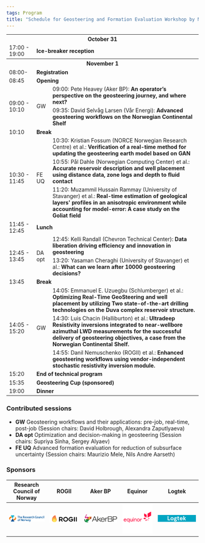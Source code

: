 ```yaml
---
tags: Program
title: "Schedule for Geosteering and Formation Evaluation Workshop by NORCE and NFES"
---
```


<table class="nice-table" id="table"><tr>
<th colspan="3"><b>October 31</b></th>
</tr>
<tr>
<td>17:00 - 19:00</td>
<td colspan="2"><b>Ice-breaker reception</b></td>
</tr>
<tr>
<th colspan="3"><b>November 1</b></th>
</tr>
<tr>
<td>08:00-</td>
<td colspan="2"><b>Registration</b></td>
</tr>
<tr>
<td>08:45</td>
<td colspan="2"><b>Opening</b></td>
</tr>
<tr>
<td rowspan="2">09:00 - 10:10</td>
<td rowspan="2">GW</td>
<td>09:00: Pete Heavey (Aker BP): <b>An operator’s perspective on the geosteering journey, and where next?</b> </td>
</tr>
<tr>
<td>09:35: David Selvåg Larsen (Vår Energi): <b>Advanced geosteering workflows on the Norwegian Continental Shelf</b> </td>
</tr>
<tr>
<td>10:10</td>
<td colspan="2"><b>Break</b></td>
</tr>
<tr>
<td rowspan="3">10:30 - 11:45</td>
<td rowspan="3">FE UQ</td>
<td>10:30: Kristian Fossum (NORCE Norwegian Research Centre) et al.: <b>Verification of a real-time method for updating the geosteering earth model based on GAN</b> </td>
</tr>
<tr>
<td>10:55: Pål Dahle (Norwegian Computing Center) et al.: <b>Accurate reservoir description and well placement using distance data, zone logs and depth to fluid contact</b> </td>
</tr>
<tr>
<td>11:20: Muzammil Hussain Rammay (University of Stavanger) et al.: <b>Real-time estimation of geological layers' profiles in an anisotropic environment while accounting for model-error: A case study on the Goliat field</b> </td>
</tr>
<tr>
<td>11:45 - 12:45</td>
<td colspan="2"><b>Lunch</b></td>
</tr>
<tr>
<td rowspan="2">12:45 - 13:45</td>
<td rowspan="2">DA opt</td>
<td>12:45: Kelli Randall (Chevron Technical Center): <b>Data liberation driving efficiency and innovation in geosteering</b> </td>
</tr>
<tr>
<td>13:20: Yasaman Cheraghi (University of Stavanger) et al.: <b>What can we learn after 10000 geosteering decisions?</b> </td>
</tr>
<tr>
<td>13:45</td>
<td colspan="2"><b>Break</b></td>
</tr>
<tr>
<td rowspan="3">14:05 - 15:20</td>
<td rowspan="3">GW</td>
<td>14:05: Emmanuel E. Uzuegbu (Schlumberger) et al.: <b>Optimizing Real-Time GeoSteering and  well placement by utilizing Two state-of-the-art drilling technologies on the Duva complex reservoir structure.</b> </td>
</tr>
<tr>
<td>14:30: Luis Chacin (Halliburton) et al.: <b>Ultradeep Resistivity inversions integrated to near-wellbore azimuthal LWD measurements for the successful delivery of geosteering objectives, a case from the Norwegian Continental Shelf.</b> </td>
</tr>
<tr>
<td>14:55: Danil Nemuschenko (ROGII) et al.: <b>Enhanced geosteering workflows using vendor-independent stochastic resistivity inversion module.</b> </td>
</tr>
<tr>
<td>15:20</td>
<td colspan="2"><b>End of technical program</b></td>
</tr>
<tr>
<td>15:35</td>
<td colspan="2"><b>Geosteering Cup (sponsored)</b></td>
</tr>
<tr>
<td>19:00</td>
<td colspan="2"><b>Dinner</b></td>
</tr>
</table>


### Contributed sessions
* **GW** Geosteering workflows and their applications: pre-job, real-time, post-job (Session chairs: David Holbrough, Alexandra Zaputlyaeva)
* **DA opt** Optimization and decision-making in geosteering (Session chairs: Supriya Sinha, Sergey Alyaev)
* **FE UQ** Advanced formation evaluation for reduction of subsurface uncertainty (Session chairs: Maurizio Mele, Nils Andre Aarseth)


### Sponsors

| Research Council of Norway | ROGII       | Aker BP     | Equinor     | Logtek      |
|:-----------:|:-----------:|:-----------:|:-----------:|:-----------:|
| <img class="image" alt="Logo of the Research Council of Norway" src="/assets/logos/rcnlogo.png"/> | <img class="image" alt="ROGII Inc. logo" src="/assets/logos/rogii_logo_index-1.png"/>  | <img class="image" alt="Aker BP logo" src="/assets/logos/akerbplogo.png"/> | <img class="image" alt="Equinor logo" src="/assets/logos/equinorlogo.png"/> | <img class="image" alt="Logtek logo" src="/assets/logos/Logtek.png"/> | 

